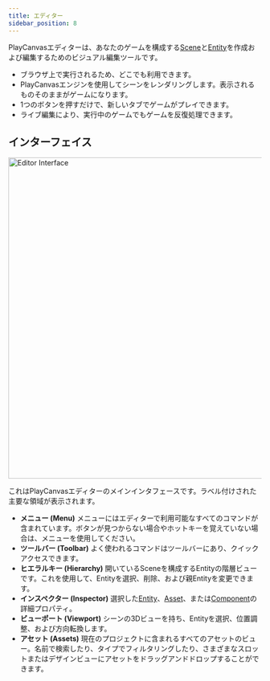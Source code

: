 ```yaml
---
title: エディター
sidebar_position: 8
---
```


PlayCanvasエディターは、あなたのゲームを構成する[Scene][1]と[Entity][2]を作成および編集するためのビジュアル編集ツールです。

* ブラウザ上で実行されるため、どこでも利用できます。
* PlayCanvasエンジンを使用してシーンをレンダリングします。表示されるものそのままがゲームになります。
* 1つのボタンを押すだけで、新しいタブでゲームがプレイできます。
* ライブ編集により、実行中のゲームでもゲームを反復処理できます。

## インターフェイス

<img loading="lazy" alt="Editor Interface" width="640" src="/img/user-manual/editor/editor-annotated.jpg" />

これはPlayCanvasエディターのメインインタフェースです。ラベル付けされた主要な領域が表示されます。

* **メニュー (Menu)** メニューにはエディターで利用可能なすべてのコマンドが含まれています。ボタンが見つからない場合やホットキーを覚えていない場合は、メニューを使用してください。
* **ツールバー (Toolbar)** よく使われるコマンドはツールバーにあり、クイックアクセスできます。
* **ヒエラルキー (Hierarchy)** 開いているSceneを構成するEntityの階層ビューです。これを使用して、Entityを選択、削除、および親Entityを変更できます。
* **インスペクター (Inspector)** 選択した[Entity][2]、[Asset][4]、または[Component][3]の詳細プロパティ。
* **ビューポート (Viewport)** シーンの3Dビューを持ち、Entityを選択、位置調整、および方向転換します。
* **アセット (Assets)** 現在のプロジェクトに含まれるすべてのアセットのビュー。名前で検索したり、タイプでフィルタリングしたり、さまざまなスロットまたはデザインビューにアセットをドラッグアンドドロップすることができます。

[1]: /user-manual/glossary#scene
[2]: /user-manual/glossary#entity
[3]: /user-manual/glossary#component
[4]: /user-manual/glossary#asset
